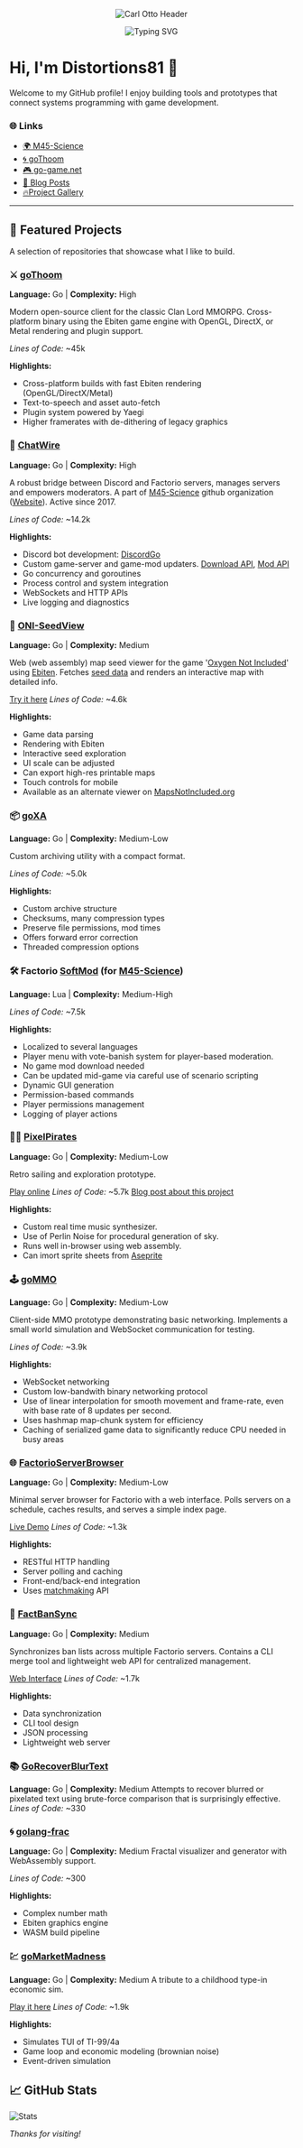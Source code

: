 <p align="center">
  <img src="https://capsule-render.vercel.app/api?type=waving&color=gradient&height=120&section=header&text=Distortions81&fontSize=48&fontColor=ffffff" alt="Carl Otto Header"/>
</p>

<p align="center">
  <img src="https://readme-typing-svg.demolab.com/?lines=Systems+programming+meets+game+dev;Always+building+something+new!&center=true&width=440&height=35" alt="Typing SVG" />
</p>

# Hi, I'm Distortions81 👋

Welcome to my GitHub profile! I enjoy building tools and prototypes that connect systems programming with game development.


### 🌐 Links
- [🌍 M45-Science](https://m45sci.xyz)
- [🌀 goThoom](https://gothoom.xyz)
- [🎮 go-game.net](http://go-game.net)
- [📝 Blog Posts](https://carlotto81.wixsite.com/m45-science)
- [🔥Project Gallery](https://m45sci.xyz/u/dist/)
---

## 🌟 Featured Projects
A selection of repositories that showcase what I like to build.

### ⚔️ [goThoom](https://github.com/Distortions81/goThoom)
**Language:** Go | **Complexity:** High

Modern open-source client for the classic Clan Lord MMORPG. Cross-platform binary using the Ebiten game engine with OpenGL, DirectX, or Metal rendering and plugin support.

*Lines of Code:* ~45k

**Highlights:**
- Cross-platform builds with fast Ebiten rendering (OpenGL/DirectX/Metal)
- Text-to-speech and asset auto-fetch
- Plugin system powered by Yaegi
- Higher framerates with de-dithering of legacy graphics

### 🚀 [ChatWire](https://github.com/M45-Science/ChatWire)
**Language:** Go | **Complexity:** High

A robust bridge between Discord and Factorio servers, manages servers and empowers moderators.
A part of [M45-Science](https://github.com/M45-Science) github organization ([Website](https://m45sci.xyz/)).
Active since 2017.

*Lines of Code:* ~14.2k

**Highlights:**
- Discord bot development: [DiscordGo](https://github.com/bwmarrin/discordgo)
- Custom game-server and game-mod updaters. [Download API](https://wiki.factorio.com/Download_API), [Mod API](https://wiki.factorio.com/Mod_portal_API)
- Go concurrency and goroutines
- Process control and system integration
- WebSockets and HTTP APIs
- Live logging and diagnostics

### 👀 [ONI-SeedView](https://github.com/Distortions81/ONI-SeedView)
**Language:** Go | **Complexity:** Medium

Web (web assembly) map seed viewer for the game '[Oxygen Not Included](https://www.klei.com/games/oxygen-not-included)' using [Ebiten](https://ebitengine.org/). Fetches [seed data](https://mapsnotincluded.org/) and renders an interactive map with detailed info.

[Try it here](https://m45sci.xyz/u/dist/oni-view/view.html?coord=SNDST-A-1-0-0-0)
*Lines of Code:* ~4.6k

**Highlights:**
- Game data parsing
- Rendering with Ebiten
- Interactive seed exploration
- UI scale can be adjusted
- Can export high-res printable maps
- Touch controls for mobile
- Available as an alternate viewer on [MapsNotIncluded.org](https://mapsnotincluded.org/map-explorer/SNDST-A-1-0-0-0)

### 📦 [goXA](https://github.com/Distortions81/goXA)
**Language:** Go | **Complexity:** Medium-Low

Custom archiving utility with a compact format.

 *Lines of Code:* ~5.0k

**Highlights:**
- Custom archive structure
- Checksums, many compression types
- Preserve file permissions, mod times
- Offers forward error correction
- Threaded compression options

### 🛠️ Factorio [SoftMod](https://github.com/M45-Science/SoftMod) (for [M45-Science](https://github.com/M45-Science))
**Language:** Lua | **Complexity:** Medium-High

*Lines of Code:* ~7.5k

**Highlights:**
- Localized to several languages
- Player menu with vote-banish system for player-based moderation.
- No game mod download needed
- Can be updated mid-game via careful use of scenario scripting
- Dynamic GUI generation
- Permission-based commands
- Player permissions management
- Logging of player actions

### 🏴‍☠️ [PixelPirates](https://github.com/Distortions81/PixelPirates)
**Language:** Go | **Complexity:** Medium-Low

Retro sailing and exploration prototype.

[Play online](https://m45sci.xyz/u/dist/pixelpirate)
*Lines of Code:* ~5.7k
[Blog post about this project](https://carlotto81.wixsite.com/m45-science/post/solo-game-developer-adventures)

**Highlights:**
- Custom real time music synthesizer.
- Use of Perlin Noise for procedural generation of sky.
- Runs well in-browser using web assembly.
- Can imort sprite sheets from [Aseprite](https://www.aseprite.org/)

### 🕹️ [goMMO](https://github.com/Distortions81/goMMO)
**Language:** Go | **Complexity:** Medium-Low

Client-side MMO prototype demonstrating basic networking. Implements a small world simulation and WebSocket communication for testing.

*Lines of Code:* ~3.9k

**Highlights:**
- WebSocket networking
- Custom low-bandwith binary networking protocol
- Use of linear interpolation for smooth movement and frame-rate, even with base rate of 8 updates per second.
- Uses hashmap map-chunk system for efficiency 
- Caching of serialized game data to significantly reduce CPU needed in busy areas

### 🌐 [FactorioServerBrowser](https://github.com/M45-Science/FactorioServerBrowser)
**Language:** Go | **Complexity:** Medium-Low

Minimal server browser for Factorio with a web interface. Polls servers on a schedule, caches results, and serves a simple index page.

[Live Demo](https://factorio.go-game.net/)
*Lines of Code:* ~1.3k

**Highlights:**
- RESTful HTTP handling
- Server polling and caching
- Front-end/back-end integration
- Uses [matchmaking](https://wiki.factorio.com/Matchmaking_API) API

### 🚫 [FactBanSync](https://github.com/M45-Science/FactBanSync)
**Language:** Go | **Complexity:** Medium

Synchronizes ban lists across multiple Factorio servers. Contains a CLI merge tool and lightweight web API for centralized management.

[Web Interface](https://m45sci.xyz:8443/)
*Lines of Code:* ~1.7k

**Highlights:**
- Data synchronization
- CLI tool design
- JSON processing
- Lightweight web server

### 📚 [GoRecoverBlurText](https://github.com/Distortions81/GoRecoverBlurText)
**Language:** Go | **Complexity:** Medium
Attempts to recover blurred or pixelated text using brute-force comparison that is surprisingly effective.
*Lines of Code:* ~330

### 🌀 [golang-frac](https://github.com/Distortions81/golang-frac)
**Language:** Go | **Complexity:** Medium
Fractal visualizer and generator with WebAssembly support.

*Lines of Code:* ~300

**Highlights:**
- Complex number math
- Ebiten graphics engine
- WASM build pipeline

### 💹 [goMarketMadness](https://github.com/Distortions81/goMarketMadness)
**Language:** Go | **Complexity:** Medium
A tribute to a childhood type-in economic sim.

[Play it here](https://m45sci.xyz/u/dist/otto/marketmadness/)
 *Lines of Code:* ~1.9k

**Highlights:**
- Simulates TUI of TI-99/4a
- Game loop and economic modeling (brownian noise)
- Event-driven simulation

## 📈 GitHub Stats
![Stats](https://github-readme-stats.vercel.app/api?username=Distortions81&show_icons=true&theme=dark)

_Thanks for visiting!_
